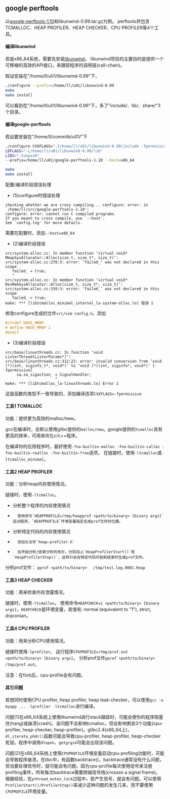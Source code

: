 ## google perftools

以[google-perftools-1.10](https://github.com/justscu/BL/tree/master/src/google-perftools-1.10)和libunwind-0.99.tar.gz为例。
perftools共包含TCMALLOC、HEAP PROFILER、HEAP CHECKER、CPU PROFILER等4个工具。

#### 编译libunwind
若是x86_64系统，需要先安装[libunwind](http://www.nongnu.org/libunwind/)。
libunwind项目的主要目的是提供一个可移植的高效的API接口，来跟踪程序的调用链(call-chain)。

假设安装在"/home/ll/u01/libunwind-0.99"下，
```sh
./configure --prefix=/home/ll/u01/libunwind-0.99
make
make install
```
可以看到在"/home/ll/u01/libunwind-0.99"下，多了"include/、lib/、share/"3个目录。

#### 编译google-perftools
假设要安装在"/home/ll/commlib/u01/"下
```sh
./configure CXXFLAGS="-I/home/ll/u01/libunwind-0.99/include -fpermissive -g" 
LDFLAGS="-L/home/ll/u01/libunwind-0.99/lib" 
LIBS="-lunwind" 
--prefix=/home/ll/u01/google-perftools-1.10 --host=x86_64

make
make install
```
配置/编译阶段错误处理
*	(1)configure时错误处理
```
checking whether we are cross compiling... configure: error: in `/home/ll/src/google-perftools-1.10':
configure: error: cannot run C compiled programs.
If you meant to cross compile, use `--host'.
See `config.log' for more details.
```
需要在配置时，添加`--host=x86_64`

*	(2)编译阶段错误
```
src/system-alloc.cc: In member function ‘virtual void* MmapSysAllocator::Alloc(size_t, size_t*, size_t)’:
src/system-alloc.cc:270:3: error: ‘failed_’ was not declared in this scope
   failed_ = true;
   ^
src/system-alloc.cc: In member function ‘virtual void* DevMemSysAllocator::Alloc(size_t, size_t*, size_t)’:
src/system-alloc.cc:339:3: error: ‘failed_’ was not declared in this scope
   failed_ = true;
make: *** [libtcmalloc_minimal_internal_la-system-alloc.lo] 错误 1
```
修改configure生成的文件`src/vim config.h`，添加
```cpp
#ifndef HAVE_MMAP
# define HAVE_MMAP 1
#endif
```

*	(3)编译阶段错误
```
src/base/linuxthreads.cc: In function ‘void ListerThread(ListerParams*)’:
src/base/linuxthreads.cc:312:22: error: invalid conversion from ‘void (*)(int, siginfo_t*, void*)’ to ‘void (*)(int, siginfo*, void*)’ [-fpermissive]
     sa.sa_sigaction_ = SignalHandler;
                      ^
make: *** [libtcmalloc_la-linuxthreads.lo] Error 1
```
这是函数的类型不一致导致的，添加编译选项`CXXFLAGS=-fpermissive`


#### 工具1 TCMALLOC
功能：提供更为高效的malloc/new。

gcc在编译时，会默认使用glibc提供的`malloc/new`。google提供的`tcmalloc`具有更高的效率，可用来优化c/c++程序。

在编译你的应用程序时，最好使用`-fno-builtin-malloc -fno-builtin-calloc -fno-builtin-realloc -fno-builtin-free`选项，
在链接时，使用`-ltcmalloc`或`-ltcmalloc_minimal`。

#### 工具2 HEAP PROFILER
功能：分析heap内存使用情况。

链接时，使用`-ltcmalloc`。

*	分析整个程序的内存使用情况
*		使用命令`HEAPPROFILE=/tmp/heapprof <path/to/binary> [binary args]`启动程序，`HEAPPROFILE`环境变量指定生成prof文件的位置。
* 分析特定代码的内存使用情况
*		添加头文件`heap-profiler.h`
*		在开始分析/结束分析的地方，分别加上`HeapProfilerStart()`和`HeapProfilerStop()`，这样只会在特定代码开始和结束时生成prof文件。

分析prof文件：
`pprof <path/to/binary>　 /tmp/test.log.0001.heap`

#### 工具3 HEAP CHECKER
功能：用来检查内存泄露情况。

链接时，使用`-ltcmalloc`。
使用命令`HEAPCHECK=1 <path/to/binary> [binary args]`，`HEAPCHECK`是环境变量，其值有: normal (equivalent to "1"), strict, draconian。

#### 工具4 CPU PROFILER
功能：用来分析CPU使用情况。

链接时使用`-lprofiler`。
运行程序`CPUPROFILE=/tmp/prof.out <path/to/binary> [binary args]`。
分析prof文件`pprof <path/to/binary> /tmp/prof.out`。

注意：在fork后，cpu-profile会有问题。

#### 其它问题
若想同时使用CPU profiler, heap profiler, heap leak-checker，可以使用`gcc -o myapp ... -lprofiler -ltcmalloc`进行编译。

问题(1)在x86_64系统上使用libunwind进行stack跟踪时，可能会使你的程序阻塞住(hang)或崩溃(crash)。该问题不会影响tcmalloc，但会影响剩余3个功能(cpu-profiler, heap-checker, heap-profiler)。glibc2.4(x86_64上)，`dl_iterate_phdr()`函数可能会导致cpu-profiler, heap-profiler, heap-checker死锁。程序中调用`dlopen`、`getgrgid`可能会出现该问题。

问题(2)在x86_64系统上使用`CPUPROFILE`环境变量启动cpu-profiling功能时，可能会导致程序崩溃。在libc中，有函数backtrace()，backtrace通常没有什么问题，但当要处理信号时，就可能会有问题。因为cpu-profile每次使用信号来注册profiling事件，所有每次backtrace需要跨越信号栈(crosses a signal frame)。
根据经验，在`pthread_mutex_lock`过程中，若产生信号，就会有问题。可以使用`ProfilerStart()/ProfilerStop()`来减少这种问题的发生几率，而不要使用`CPUPROFILE`环境变量。

